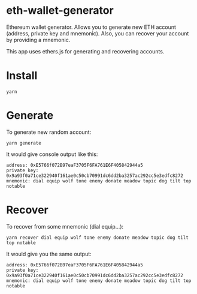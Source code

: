 # eth-wallet-generator

Ethereum wallet generator. Allows you to generate new ETH account (address, private key and mnemonic). Also, you can recover your account by providing a mnemonic.

This app uses ethers.js for generating and recovering accounts.

# Install
```
yarn
```

# Generate
To generate new random account:
```
yarn generate
```

It would give console output like this:
```
address: 0xE5766f072B97eaF3705F6FA761E6F405842944a5
private key: 0x9a93f0a71ce322940f161ae0c50cb70991dc6dd2ba3257ac292cc5e3edfc8272
mnemonic: dial equip wolf tone enemy donate meadow topic dog tilt top notable
```

# Recover

To recover from some mnemonic (dial equip...):
```
yarn recover dial equip wolf tone enemy donate meadow topic dog tilt top notable
```

It would give you the same output:
```
address: 0xE5766f072B97eaF3705F6FA761E6F405842944a5
private key: 0x9a93f0a71ce322940f161ae0c50cb70991dc6dd2ba3257ac292cc5e3edfc8272
mnemonic: dial equip wolf tone enemy donate meadow topic dog tilt top notable
```
